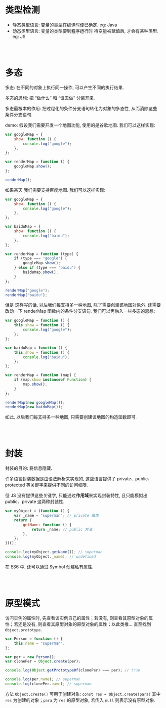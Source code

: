 # 类型检测

-   静态类型语言: 变量的类型在编译时便已确定. eg: Java
-   动态类型语言: 变量的类型要到程序运行时 待变量被赋值后, 才会有某种类型. eg: JS

<br><br>

# 多态

多态: 在不同的对象上执行同一操作, 可以产生不同的执行结果.

多态的思想: 把 “做什么” 和 “谁去做” 分离开来.

多态最根本的作用: 把过程化的条件分支语句转化为对象的多态性, 从而消除这些条件分支语句.

demo: 假设我们需要开发一个地图功能, 使用的是谷歌地图. 我们可以这样实现:

```js
var googleMap = {
    show: function () {
        console.log("google");
    },
};
```

```js
var renderMap = function () {
    googleMap.show();
};
```

```js
renderMap();
```

如果某天 我们需要支持百度地图. 我们可以这样实现:

```js
var googleMap = {
    show: function () {
        console.log("google");
    },
};

var baiduMap = {
    show: function () {
        console.log("baidu");
    },
};
```

```js
var renderMap = function (type) {
    if (type === "google") {
        googleMap.show();
    } else if (type === "baidu") {
        baiduMap.show();
    }
};
```

```js
renderMap("google");
renderMap("baidu");
```

但是 这样写的话, 以后我们每支持多一种地图, 除了需要创建该地图对象外, 还需要改动一下 renderMap 函数内的条件分支语句. 我们可以再融入一些多态的思想:

```js
var googleMap = function () {
    this.show = function () {
        console.log("google");
    };
};

var baiduMap = function () {
    this.show = function () {
        console.log("baidu");
    };
};
```

```js
var renderMap = function (map) {
    if (map.show instanceof Function) {
        map.show();
    }
};
```

```js
renderMap(new googleMap());
renderMap(new baiduMap());
```

如此, 以后我们每支持多一种地图, 只需要创建该地图的构造函数即可.

<br><br>

# 封装

封装的目的: 将信息隐藏.

许多语言封装数据是由语法解析来实现的, 这些语言提供了 private、public、protected 等关键字来提供不同的访问权限.

但 JS 没有提供这些关键字, 只能通过**作用域**来实现封装特性, 且只能模拟出 public、private 这两种封装性.

```js
var myObject = (function () {
    var _name = "superman"; // private 属性
    return {
        getName: function () {
            return _name; // public 方法
        },
    };
})();

console.log(myObject.getName()); // superman
console.log(myObject._name); // undefined
```

在 ES6 中, 还可以通过 Symbol 创建私有属性.

<br><br>

# 原型模式

访问实例的属性时, 先查看该实例自己的属性；若没有, 则查看其原型对象的属性；若还是没有, 则查看其原型对象的原型对象的属性；以此类推... 直至找到 `Object.prototype`.

```js
var Person = function () {
    this.name = "superman";
};

var per = new Person();
var clonePer = Object.create(per);

console.log(Object.getPrototypeOf(clonePer) === per); // true

console.log(per.name); // superman
console.log(clonePer.name); // superman
```

方法 `Object.create()` 可用于创建对象: `const res = Object.create(para)`
其中 `res` 为创建的对象；`para` 为 `res` 的原型对象, 若传入 `null` 则表示没有原型对象.

<br>
